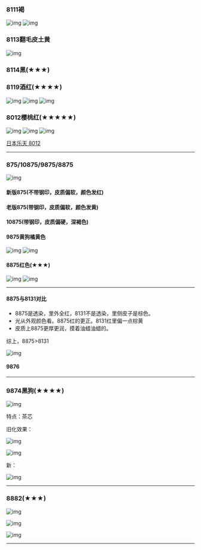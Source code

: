### 8111褐

![img](图/8111.jpg)
![img](图/8111_1.jpg)

### 8113翻毛皮土黄

![img](图/8113.jpg)

### 8114黑(★★★)



### 8119酒红(★★★★)




![img](图/8119_1.jpg)
![img](图/8119_2.jpg)
![img](图/8119_3.jpg)

### 8012樱桃红(★★★★★)

![img](图/8012_1.jpg)
![img](图/8012_2.jpg)
![img](图/8012_3.jpg)

[日本乐天 8012](http://www.imaijp.jp/auc/aucCategory?cid=0&sort=5&offset=&date=20200711&site_id=yahoo&query=redwing+8012&store=0&sellerId=&item_status=0&aucminprice=&aucmaxprice=&txt_gotopage=&easy_auc_cid=1)

---

### 875/10875/9875/8875

![img](图/875.jpg)

#### 新版875(不带钢印，皮质偏软，颜色发红)

#### 老版875(带钢印，皮质偏软，颜色发黄)

#### 10875(带钢印，皮质偏硬，深褐色)

#### 9875黄狗橘黄色

![img](图/9875.jpg)
![img](图/9875_1.jpg)

#### 8875红色(★★★)

![img](图/8875.jpg)
![img](图/8875_1.jpg)



---



#### 8875与8131对比

- 8875是透染，里外全红，8131不是透染，里侧皮子是棕色。
- 光从外观颜色看。8875红的更正。8131红里偏一点棕黄
- 皮质上8875更厚更润，摸着油蜡油蜡的。

综上，8875>8131

![img](图/8131_8875.jpg)

#### 9876

---

### 9874黑狗(★★★★)

![img](图/9874_3.jpg)

特点：茶芯

旧化效果：



![img](图/9874.jpeg)

![img](图/9874_2.jpeg)


新：

![img](图/9874.webp)

---


### 8882(★★★)



![img](图/8882_1.jpg)

![img](图/8882_2.jpg)

![img](图/8882_3.jpg)


---